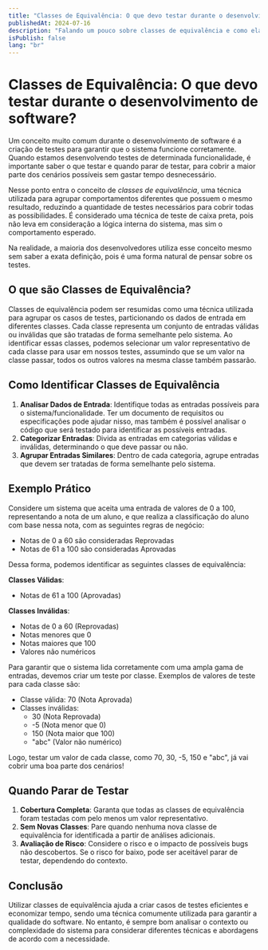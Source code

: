 ```yaml
---
title: "Classes de Equivalência: O que devo testar durante o desenvolvimento de software?"
publishedAt: 2024-07-16
description: "Falando um pouco sobre classes de equivalência e como elas podem ajudar a determinar o que testar e quando parar durante o desenvolvimento de software."
isPublish: false
lang: "br"
---
```


# Classes de Equivalência: O que devo testar durante o desenvolvimento de software?

Um conceito muito comum durante o desenvolvimento de software é a criação de testes para garantir que o sistema funcione corretamente. Quando estamos desenvolvendo testes de determinada funcionalidade, é importante saber o que testar e quando parar de testar, para cobrir a maior parte dos cenários possíveis sem gastar tempo desnecessário.

Nesse ponto entra o conceito de *classes de equivalência*, uma técnica utilizada para agrupar comportamentos diferentes que possuem o mesmo resultado, reduzindo a quantidade de testes necessários para cobrir todas as possibilidades. É considerado uma técnica de teste de caixa preta, pois não leva em consideração a lógica interna do sistema, mas sim o comportamento esperado.

Na realidade, a maioria dos desenvolvedores utiliza esse conceito mesmo sem saber a exata definição, pois é uma forma natural de pensar sobre os testes. 

## O que são Classes de Equivalência?

Classes de equivalência podem ser resumidas como uma técnica utilizada para agrupar os casos de testes, particionando os dados de entrada em diferentes classes. Cada classe representa um conjunto de entradas válidas ou inválidas que são tratadas de forma semelhante pelo sistema. Ao identificar essas classes, podemos selecionar um valor representativo de cada classe para usar em nossos testes, assumindo que se um valor na classe passar, todos os outros valores na mesma classe também passarão.

## Como Identificar Classes de Equivalência

1. **Analisar Dados de Entrada**: Identifique todas as entradas possíveis para o sistema/funcionalidade. Ter um documento de requisitos ou especificações pode ajudar nisso, mas também é possível analisar o código que será testado para identificar as possíveis entradas.
2. **Categorizar Entradas**: Divida as entradas em categorias válidas e inválidas, determinando o que deve passar ou não.
3. **Agrupar Entradas Similares**: Dentro de cada categoria, agrupe entradas que devem ser tratadas de forma semelhante pelo sistema.

## Exemplo Prático

Considere um sistema que aceita uma entrada de valores de 0 a 100, representando a nota de um aluno, e que realiza a classificação do aluno com base nessa nota, com as seguintes regras de negócio:

- Notas de 0 a 60 são consideradas Reprovadas
- Notas de 61 a 100 são consideradas Aprovadas

Dessa forma, podemos identificar as seguintes classes de equivalência:

**Classes Válidas**:

- Notas de 61 a 100 (Aprovadas)

**Classes Inválidas**:

- Notas de 0 a 60 (Reprovadas)
- Notas menores que 0
- Notas maiores que 100
- Valores não numéricos

Para garantir que o sistema lida corretamente com uma ampla gama de entradas, devemos criar um teste por classe. Exemplos de valores de teste para cada classe são:

- Classe válida: 70 (Nota Aprovada)
- Classes inválidas:
  - 30 (Nota Reprovada)
  - -5 (Nota menor que 0)
  - 150 (Nota maior que 100)
  - "abc" (Valor não numérico)

Logo, testar um valor de cada classe, como 70, 30, -5, 150 e "abc", já vai cobrir uma boa parte dos cenários!


## Quando Parar de Testar

1. **Cobertura Completa**: Garanta que todas as classes de equivalência foram testadas com pelo menos um valor representativo.
2. **Sem Novas Classes**: Pare quando nenhuma nova classe de equivalência for identificada a partir de análises adicionais.
3. **Avaliação de Risco**: Considere o risco e o impacto de possíveis bugs não descobertos. Se o risco for baixo, pode ser aceitável parar de testar, dependendo do contexto.

## Conclusão

Utilizar classes de equivalência ajuda a criar casos de testes eficientes e economizar tempo, sendo uma técnica comumente utilizada para garantir a qualidade do software. 
No entanto, é sempre bom analisar o contexto ou complexidade do sistema para considerar diferentes técnicas e abordagens de acordo com a necessidade.
